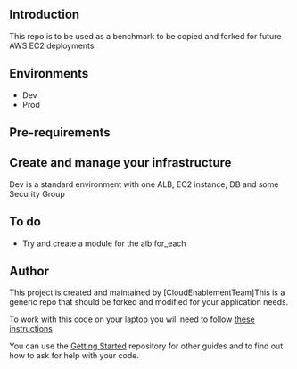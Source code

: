 ## Introduction

This repo is to be used as a benchmark to be copied and forked for future AWS EC2 deployments

## Environments

- Dev
- Prod

## Pre-requirements

## Create and manage your infrastructure

Dev is a standard environment with one ALB, EC2 instance, DB and some Security Group

## To do

- Try and create a module for the alb for_each

## Author

This project is created and maintained by [CloudEnablementTeam]This is a generic repo that should be forked and modified for your application needs.

To work with this code on your laptop you will need to follow [these instructions](https://synergy.itd.uts.edu.au/display/CET/Setup+Terragrunt) 

You can use the [Getting Started](https://github.com/uts-itd/getting-started) repository for other guides and to find out how to ask for help with your code.
